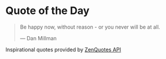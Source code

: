 # Quote of the Day

<!-- QUOTE_START -->
> Be happy now, without reason - or you never will be at all.
>
> — Dan Millman

Inspirational quotes provided by <a href="https://zenquotes.io/" target="_blank">ZenQuotes API</a>
<!-- QUOTE_END -->